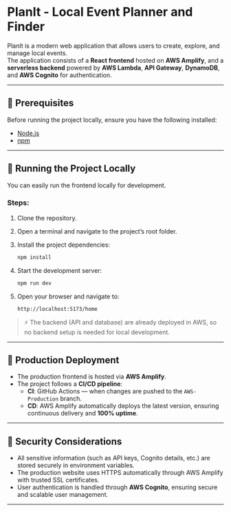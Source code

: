 # PlanIt - Local Event Planner and Finder

PlanIt is a modern web application that allows users to create, explore, and manage local events.  
The application consists of a **React frontend** hosted on **AWS Amplify**, and a **serverless backend** powered by **AWS Lambda**, **API Gateway**, **DynamoDB**, and **AWS Cognito** for authentication.

---

## 📌 Prerequisites

Before running the project locally, ensure you have the following installed:

- [Node.js](https://nodejs.org/)
- [npm](https://www.npmjs.com/)

---

## 🏃 Running the Project Locally

You can easily run the frontend locally for development.

### Steps:

1. Clone the repository.
2. Open a terminal and navigate to the project’s root folder.
3. Install the project dependencies:

   ```bash
   npm install
   ```

4. Start the development server:

   ```bash
   npm run dev
   ```

5. Open your browser and navigate to:

   ```
   http://localhost:5173/home
   ```

> ⚡ The backend (API and database) are already deployed in AWS, so no backend setup is needed for local development.

---

## 🚀 Production Deployment

- The production frontend is hosted via **AWS Amplify**.
- The project follows a **CI/CD pipeline**:
  - **CI**: GitHub Actions — when changes are pushed to the `AWS-Production` branch.
  - **CD**: AWS Amplify automatically deploys the latest version, ensuring continuous delivery and **100% uptime**.

---

## 🔑 Security Considerations

- All sensitive information (such as API keys, Cognito details, etc.) are stored securely in environment variables.
- The production website uses HTTPS automatically through AWS Amplify with trusted SSL certificates.
- User authentication is handled through **AWS Cognito**, ensuring secure and scalable user management.

---
